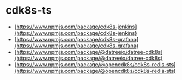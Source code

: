 # cdk8s-ts

* [https://www.npmjs.com/package/cdk8s-jenkins](https://www.npmjs.com/package/cdk8s-jenkins)
* [https://www.npmjs.com/package/cdk8s-grafana](https://www.npmjs.com/package/cdk8s-grafana)
* [https://www.npmjs.com/package/@datreeio/datree-cdk8s](https://www.npmjs.com/package/@datreeio/datree-cdk8s)
* [https://www.npmjs.com/package/@opencdk8s/cdk8s-redis-sts](https://www.npmjs.com/package/@opencdk8s/cdk8s-redis-sts)
